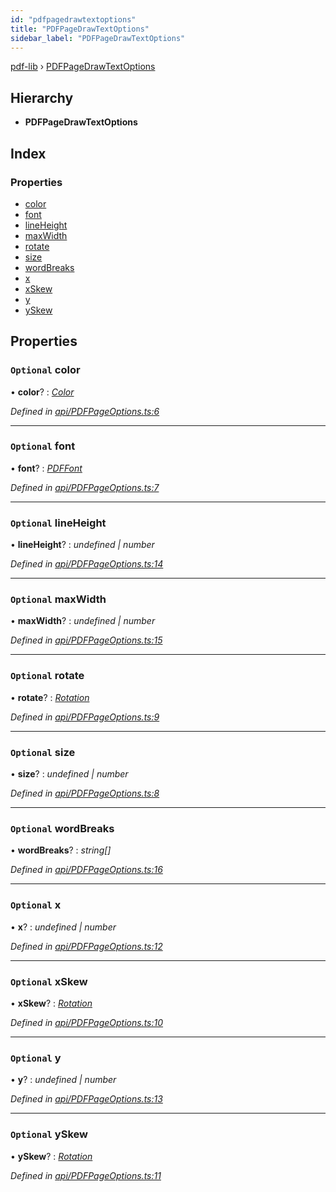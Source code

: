 ```yaml
---
id: "pdfpagedrawtextoptions"
title: "PDFPageDrawTextOptions"
sidebar_label: "PDFPageDrawTextOptions"
---
```


[pdf-lib](../index.md) › [PDFPageDrawTextOptions](pdfpagedrawtextoptions.md)

## Hierarchy

* **PDFPageDrawTextOptions**

## Index

### Properties

* [color](pdfpagedrawtextoptions.md#optional-color)
* [font](pdfpagedrawtextoptions.md#optional-font)
* [lineHeight](pdfpagedrawtextoptions.md#optional-lineheight)
* [maxWidth](pdfpagedrawtextoptions.md#optional-maxwidth)
* [rotate](pdfpagedrawtextoptions.md#optional-rotate)
* [size](pdfpagedrawtextoptions.md#optional-size)
* [wordBreaks](pdfpagedrawtextoptions.md#optional-wordbreaks)
* [x](pdfpagedrawtextoptions.md#optional-x)
* [xSkew](pdfpagedrawtextoptions.md#optional-xskew)
* [y](pdfpagedrawtextoptions.md#optional-y)
* [ySkew](pdfpagedrawtextoptions.md#optional-yskew)

## Properties

### `Optional` color

• **color**? : *[Color](../index.md#color)*

*Defined in [api/PDFPageOptions.ts:6](https://github.com/Hopding/pdf-lib/blob/e1fccea/src/api/PDFPageOptions.ts#L6)*

___

### `Optional` font

• **font**? : *[PDFFont](../classes/pdffont.md)*

*Defined in [api/PDFPageOptions.ts:7](https://github.com/Hopding/pdf-lib/blob/e1fccea/src/api/PDFPageOptions.ts#L7)*

___

### `Optional` lineHeight

• **lineHeight**? : *undefined | number*

*Defined in [api/PDFPageOptions.ts:14](https://github.com/Hopding/pdf-lib/blob/e1fccea/src/api/PDFPageOptions.ts#L14)*

___

### `Optional` maxWidth

• **maxWidth**? : *undefined | number*

*Defined in [api/PDFPageOptions.ts:15](https://github.com/Hopding/pdf-lib/blob/e1fccea/src/api/PDFPageOptions.ts#L15)*

___

### `Optional` rotate

• **rotate**? : *[Rotation](../index.md#rotation)*

*Defined in [api/PDFPageOptions.ts:9](https://github.com/Hopding/pdf-lib/blob/e1fccea/src/api/PDFPageOptions.ts#L9)*

___

### `Optional` size

• **size**? : *undefined | number*

*Defined in [api/PDFPageOptions.ts:8](https://github.com/Hopding/pdf-lib/blob/e1fccea/src/api/PDFPageOptions.ts#L8)*

___

### `Optional` wordBreaks

• **wordBreaks**? : *string[]*

*Defined in [api/PDFPageOptions.ts:16](https://github.com/Hopding/pdf-lib/blob/e1fccea/src/api/PDFPageOptions.ts#L16)*

___

### `Optional` x

• **x**? : *undefined | number*

*Defined in [api/PDFPageOptions.ts:12](https://github.com/Hopding/pdf-lib/blob/e1fccea/src/api/PDFPageOptions.ts#L12)*

___

### `Optional` xSkew

• **xSkew**? : *[Rotation](../index.md#rotation)*

*Defined in [api/PDFPageOptions.ts:10](https://github.com/Hopding/pdf-lib/blob/e1fccea/src/api/PDFPageOptions.ts#L10)*

___

### `Optional` y

• **y**? : *undefined | number*

*Defined in [api/PDFPageOptions.ts:13](https://github.com/Hopding/pdf-lib/blob/e1fccea/src/api/PDFPageOptions.ts#L13)*

___

### `Optional` ySkew

• **ySkew**? : *[Rotation](../index.md#rotation)*

*Defined in [api/PDFPageOptions.ts:11](https://github.com/Hopding/pdf-lib/blob/e1fccea/src/api/PDFPageOptions.ts#L11)*
